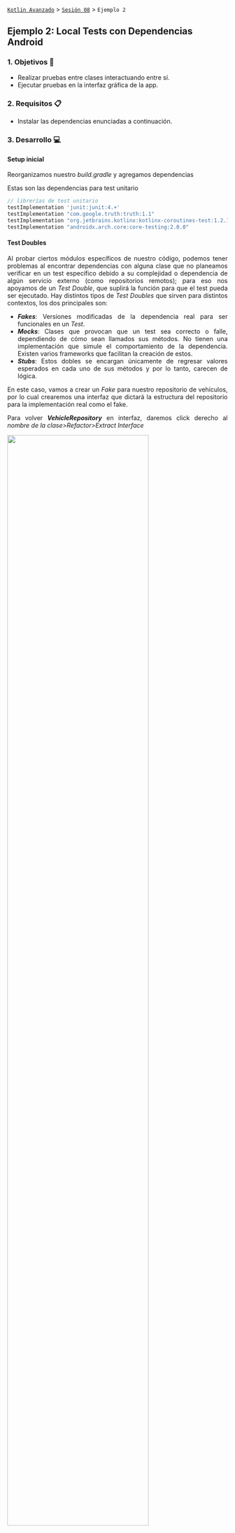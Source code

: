 

[`Kotlin Avanzado`](../../Readme.md) > [`Sesión 08`](../Readme.md) > `Ejemplo 2`

## Ejemplo 2: Local Tests con Dependencias Android

<div style="text-align: justify;">

### 1. Objetivos :dart:


* Realizar pruebas entre clases interactuando entre sí. 
* Ejecutar pruebas en la interfaz gráfica de la app.

### 2. Requisitos :clipboard:

* Instalar las dependencias enunciadas a continuación.

### 3. Desarrollo :computer:



#### Setup inicial

Reorganizamos nuestro _build.gradle_ y agregamos dependencias

Estas son las dependencias para test unitario

```groovy
// librerías de test unitario
testImplementation 'junit:junit:4.+'
testImplementation "com.google.truth:truth:1.1"
testImplementation "org.jetbrains.kotlinx:kotlinx-coroutines-test:1.2.1"
testImplementation "androidx.arch.core:core-testing:2.0.0"
```



#### Test Doubles

Al probar ciertos módulos específicos de nuestro código, podemos tener problemas al encontrar dependencias con alguna clase que no planeamos verificar en un test específico debido a su complejidad o dependencia de algún servicio externo (como repositorios remotos); para eso nos apoyamos de un _Test Double_, que suplirá la función para que el test pueda ser ejecutado. Hay distintos tipos de _Test Doubles_ que sirven para distintos contextos, los dos principales son:

* ***Fakes***: Versiones modificadas de la dependencia real para ser funcionales en un _Test_.
* ___Mocks___: Clases que provocan que un test sea correcto o falle, dependiendo de cómo sean llamados sus métodos. No tienen una implementación que simule el comportamiento de la dependencia. Existen varios frameworks que facilitan la creación de estos.
*  ___Stubs___: Estos dobles se encargan únicamente de regresar valores esperados en cada uno de sus métodos y por lo tanto, carecen de lógica.

En este caso, vamos a crear un _Fake_ para nuestro repositorio de vehículos, por lo cual crearemos una interfaz que dictará la estructura del repositorio para la implementación real como el fake.

Para volver ___VehicleRepository___ en interfaz, daremos click derecho al _nombre de la clase>Refactor>Extract Interface_

<img src="images/ext-interface.png" width="80%">



Nos aparecerá un menú para seleccionar el archivo destino. Seleccionaremos _Extract to separate file_

<img src="images/extract-new-file.png" width="60%">

Ahora tenemos una ventana para seleccionar nombre de la interfaz (en este caso la nombramos _Repository_), directorio, nombre del archivo y los métodos a agregar: seleccionamos todos y damos _Refactor_. 

<img src="images/interface.png" width="90%">



Ahora crearemos nuestro repositorio fake. Crearemos la clase ___FakeVehicleRepository___ en ___src>test>java...>data___ (si algunos de los packages para la ruta no existen, crearlos).

la clase deberá implementar la interfaz ___Repository___, y aquí simularemos el almacenamiento a la base de datos local, mediante una lista inicialmente vacía a la que manipularemos a través de los métodos de nuestro repositorio.

declaramos nuestra lista observable:

```kotlin
private var observableVehicles = MutableLiveData<List<Vehicle>>()
```



Para obtener nuestros vehículos, sobreescribimos ___getVehicles___, únicamente retornando nuestro observable:



```kotlin
override fun getVehicles(): LiveData<List<Vehicle>> {
    return observableVehicles
}
```

Para remover un vehículo, debemos recuperar la lista dentro del observable y asignarlo a una lista mutable para poder eliminar el vehículo dado y reasignarlo al observable.

```kotlin
override suspend fun removeVehicle(vehicle: Vehicle) {
        val newList: MutableList<Vehicle> = observableVehicles.value?.toMutableList() ?: mutableListOf()
        newList.remove(vehicle)
        observableVehicles.value = newList
    }
```

De forma similar, sobreescribimos ___addVehicle___ para poder agregar un nuevo elemento al observable.

```kotlin
    override suspend fun addVehicle(vehicle: Vehicle) {
        val newList: MutableList<Vehicle> = observableVehicles.value?.toMutableList() ?: mutableListOf()
        newList.add(vehicle)
        observableVehicles.value = newList
    }
```

Para ___populateVehicles___, basta con asignar la lista al valor del observable.

```kotlin
override fun populateVehicles(vehicles: List<Vehicle>) {
    observableVehicles.value = vehicles
}
```

#### Local Test de un ViewModel

Con nuestro repositorio fake, podremos ahora probar nuestro ___VehicleListViewModel___, cuya única dependencia es nuestro repositorio. Haremos un par de modificaciones:

Este es el constructor actual de nuestro _viewModel_:

```kotlin
class VehicleListViewModel(private val vehicleRepository: VehicleRepository): ViewModel() 
```

 Para poder pasar como argumento nuestro repositorio fake, cambiaremos el tipo a ___Repository___:

```kotlin
class VehicleListViewModel(private val vehicleRepository: Repository): ViewModel() 
```

debido a que el método prepopulate asume que tenemos un método populateVehicles que no está en nuestra interfaz, lo eliminaremos.

```kotlin
// Eliminar este método
fun prepopulate(){

    val vehicles = listOf(
        Vehicle(model = "Vento",brand = "Volkswagen",platesNumber = "STF0321",isWorking = true),
        Vehicle(model = "Jetta",brand = "Volkswagen",platesNumber = "FBN6745",isWorking = true)
    )
    vehicleRepository.populateVehicles(vehicles)

}
```



Ahora crearemos un test para nuestro ViewModel (el test debe ir dentro de ___test___). Utilizaremos __AndroidJUnitRunner__ para poder ejectutar nuestras pruebas a través de un dispositivo android.

```kotlin
class VehicleListViewModelTest{


}
```



Dentro de la clase, declaramos un atributo _vehicleRepository_ que será utilizado en los tests. También declaramos una instancia del viewModel que va ser sometido a testing

```kotlin
private lateinit var vehicleRepository: VehicleRepository
private lateinit var viewModel: VehicleListViewModel
```

Crearemos tres modelos de vehículos dentro de nuestra clase para utilizarlos posteriormente.

```kotlin
private val vento = Vehicle(model = "Vento",brand = "Volkswagen",platesNumber = "STF0321",isWorking = true)
private val jetta = Vehicle(model = "Jetta",brand = "Volkswagen",platesNumber = "FBN6745",isWorking = true)
private val tsuru = Vehicle(model = "Tsuru",brand = "Nissan",platesNumber = "RFG4583",isWorking = true)
```


Mediante el _annotation_ ___Before___, determinaremos el método setup que se correrá al principio de cada test. En este caso, inicializamos nuestro repositorio, agregamos dos de los vehículos a una lista para pasarlo al repositorio y finalmente, inicializamos nuestro *viewModel*.

```kotlin
@Before
    fun setup(){
        vehicleRepository = FakeVehicleRepository()

        val vehicles = listOf(vento,jetta)

        vehicleRepository.populateVehicles(vehicles)
        viewModel = VehicleListViewModel(vehicleRepository)
    }
```



Ahora escribiremos nuestro primer test que verificará que al eliminar un coche, este ya no se encuentre disponible en el _viewModel_. Crearemos un observer que observará nuestra lista de vehículos, el método ___observeForever___ es utilizado a falta de un _viewLifeCycleOwner_ que pueda determinar cuando se observa nuestro _LiveData_. A continuación eliminamos un vehículo de nuestro _viewModel_, volvemos a obtener la lista de vehículos y verificamos que el vehículo eliminado ya no se encuentre en la lista. No hay qué olvidarse de remover el observer al final de la prueba para evitar un memory leak.

```kotlin
@Test
fun removeVehicle_removesVehicle(){
    val observer = Observer<List<Vehicle>>{}

    try {

        viewModel.vehicleList.observeForever(observer)

        // When: Cuando probamos agregar un nuevo evento con nuestro ViewModel
        viewModel.removeVehicle(jetta)

        //Then: Entonces el evento fue disparado (eso provoca que no sea nulo y que tenga alguno de los estados:
        //      loading, success, error)
        val vehicles = viewModel.vehicleList.value

        assertThat(vehicles).contains(jetta)

    } finally {
        viewModel.vehicleList.removeObserver(observer) // eliminamos el observer para evitar memory leaks
    }
    viewModel.removeVehicle(jetta)
}
```



Si intentamos correr la prueba, obtendremos el siguiente error:

> java.lang.RuntimeException: Method getMainLooper in android.os.Looper not mocked.



Esto se debe a que el scheduler por defecto utiliza dependencias de Android no presentes en JUnit, por lo que podríamos utilizar el framework ___robolectric___ para suplir esto, pero para este caso, utilizaremos la siguiente regla:



```kotlin
@get:Rule
var instantExecutorRule = InstantTaskExecutorRule()
```



Ahora al intentar correr el test, obtenemos el siguiente error:

> Exception in thread "main" java.lang.IllegalStateException: Module with the Main dispatcher had failed to initialize. For tests Dispatchers.setMain from kotlinx-coroutines-test module can be used

La razón por la cual sucede esto, es que se requiere un ___coroutine dispatcher___ para operar con las corrutinas de nuestro repositorio. Crearemos una regle que asigne un ___TestCoroutineDispatcher___ al principio de nuestro test y lo limpie al final.

```kotlin
@ExperimentalCoroutinesApi
class CoroutineTestRule(val dispatcher: TestCoroutineDispatcher = TestCoroutineDispatcher()) : TestWatcher() {

    override fun starting(description: Description?) {
        super.starting(description)
        Dispatchers.setMain(dispatcher)
    }

    override fun finished(description: Description?) {
        super.finished(description)
        Dispatchers.resetMain()
        dispatcher.cleanupTestCoroutines()
    }

}
```

Esta regla debe ser declarada en nuestra clase de testing.

```kotlin
@get:Rule
var coroutineTestRule = CoroutineTestRule()
```



Finalmente, ejecutamos nuestro test y verificamos que funcione correctamente.

[`Anterior`](../Reto-01) | [`Siguiente`](../Ejemplo-03)      

</div>